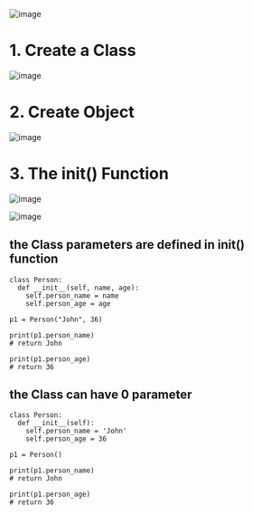 ![image](https://user-images.githubusercontent.com/60442877/226229412-ec172af9-5925-4700-a5f4-bd75b6bbd350.png)

# 1. Create a Class

![image](https://user-images.githubusercontent.com/60442877/226229998-8939c4e5-4ddf-40ec-9712-7ab76ac9b32d.png)

# 2. Create Object

![image](https://user-images.githubusercontent.com/60442877/226230426-42f68d7c-1756-4416-b0b0-df83a2e14ca8.png)

# 3. The __init__() Function

![image](https://user-images.githubusercontent.com/60442877/226230792-337f1925-3c1a-4e0b-8c07-dba987135be5.png)

![image](https://user-images.githubusercontent.com/60442877/226230812-383a3c40-bd90-4188-9613-ff9487a24d9e.png)

## the Class parameters are defined in __init__() function

    class Person:
      def __init__(self, name, age):
        self.person_name = name
        self.person_age = age

    p1 = Person("John", 36)

    print(p1.person_name)
    # return John
    
    print(p1.person_age)
    # return 36

## the Class can have 0 parameter

    class Person:
      def __init__(self):
        self.person_name = 'John'
        self.person_age = 36

    p1 = Person()

    print(p1.person_name)
    # return John
    
    print(p1.person_age)
    # return 36
